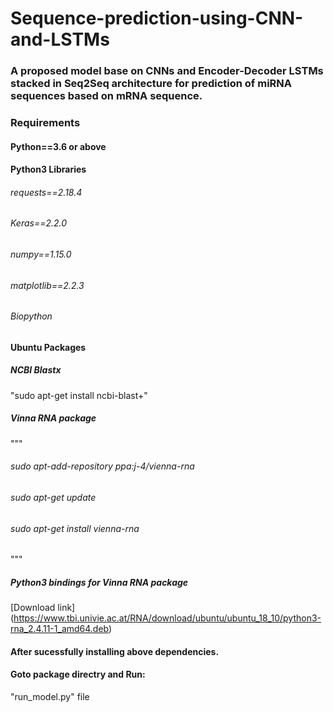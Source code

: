 # Sequence-prediction-using-CNN-and-LSTMs

### A proposed model base on CNNs and Encoder-Decoder LSTMs stacked in Seq2Seq architecture for prediction of miRNA sequences based on mRNA sequence.


### Requirements
#### Python==3.6 or above
#### Python3 Libraries
###### requests==2.18.4
###### Keras==2.2.0
###### numpy==1.15.0
###### matplotlib==2.2.3
###### Biopython

#### Ubuntu Packages

##### NCBI Blastx

"sudo apt-get install ncbi-blast+"

##### Vinna RNA package

"""
###### sudo apt-add-repository ppa:j-4/vienna-rna
###### sudo apt-get update
###### sudo apt-get install vienna-rna

"""

##### Python3 bindings for Vinna RNA package

[Download link] (https://www.tbi.univie.ac.at/RNA/download/ubuntu/ubuntu_18_10/python3-rna_2.4.11-1_amd64.deb)


#### After sucessfully installing above dependencies.
#### Goto package directry and Run:
"run_model.py" file

